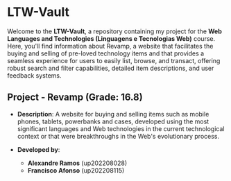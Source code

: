 # LTW-Vault

Welcome to the **LTW-Vault**, a repository containing my project for the **Web Languages and Technologies (Linguagens e Tecnologias Web)** course. Here, you'll find information about Revamp, a website that facilitates the buying and selling of pre-loved technology items and that provides a seamless experience for users to easily list, browse, and transact, offering robust search and filter capabilities, detailed item descriptions, and user feedback systems.

## **Project - Revamp (Grade: 16.8)**

   - **Description**: A website for buying and selling items such as mobile phones, tablets, powerbanks and cases, developed using the most significant languages and Web technologies in the current technological context or that were breakthroughs in the Web's evolutionary process.

   - **Developed by**:
      - **Alexandre Ramos** (up202208028)
      - **Francisco Afonso** (up202208115)


